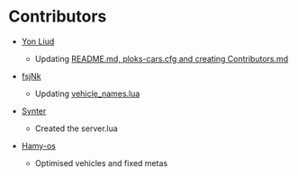 # Contributors

- [Yon Liud](https://github.com/YonLiud)
  - Updating [README.md, ploks-cars.cfg and creating Contributors.md](https://github.com/PLOKMJNB/FiveM-Civ-Car-Pack/pull/10)

- [fsjNk](https://github.com/fsjNk)
  - Updating [vehicle_names.lua](https://github.com/PLOKMJNB/FiveM-Civ-Car-Pack/issues/11#issuecomment-744705879)

- [Synter](https://github.com/synterrr)
  - Created the server.lua

- [Hamy-os](https://github.com/hamy-os)
  - Optimised vehicles and fixed metas
